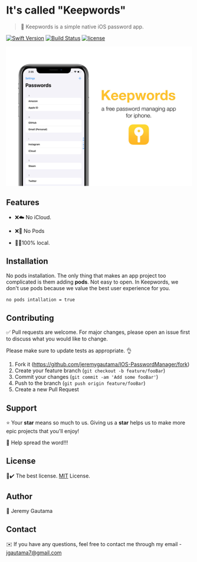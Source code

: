# It's called "Keepwords"
>🔐 Keepwords is a simple native iOS password app.

[![Swift Version](https://img.shields.io/badge/Swift-5-orange.svg)]()
[![Build Status](https://img.shields.io/travis/npm/cli/latest.svg)](https://travis-ci.org/npm/cli)
[![license](https://img.shields.io/github/license/mashape/apistatus.svg)](LICENSE)

![](Images/keepwordsPoster.jpg)
 
## Features
- ❌☁️ No iCloud. 

- ❌🌱 No Pods

- 👨‍💻100% local.

## Installation
No pods installation. The only thing that makes an app project too complicated is them adding **pods**. Not easy to open. In Keepwords, we don't use pods because we value the best user experience for you. 
```bash
no pods intallation = true
```

## Contributing
✅ Pull requests are welcome. For major changes, please open an issue first to discuss what you would like to change.

Please make sure to update tests as appropriate. 👌

1. Fork it (<https://github.com/jeremygautama/IOS-PasswordManager/fork>)
2. Create your feature branch (`git checkout -b feature/fooBar`)
3. Commit your changes (`git commit -am 'Add some fooBar'`)
4. Push to the branch (`git push origin feature/fooBar`)
5. Create a new Pull Request

## Support
⭐️ Your **star** means so much to us. Giving us a **star** helps us to make more epic projects that you'll enjoy!

📢 Help spread the word!!!

## License
📄✔️ The best license. [MIT](https://github.com/jeremygautama/ios-password-app/blob/master/LICENSE.md) License.

## Author
👤 Jeremy Gautama

## Contact
✉️ If you have any questions, feel free to contact me through my email - jgautama7@gmail.com
